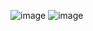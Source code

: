 ![image](https://github.com/user-attachments/assets/1cf3d030-de9b-4598-acfc-88089eda1697)
![image](https://github.com/user-attachments/assets/576770fb-bf83-4788-adfb-1bd2883f358a)
